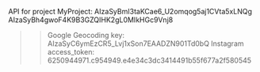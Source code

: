 API for project MyProject: AIzaSyBmI3taKCae6_U2omqog5aj1CVta5xLNQg
AIzaSyBh4gwoF4K9B3GZQIHK2gL0MIkHGc9Vnj8
>> Google Geocoding key: AIzaSyC6ymEzCR5_Lvj1xSon7EAADZN901Td0bQ
Instagram access_token: 6250944971.c954949.e4e34c3dc3414491b55f677a2f580545
